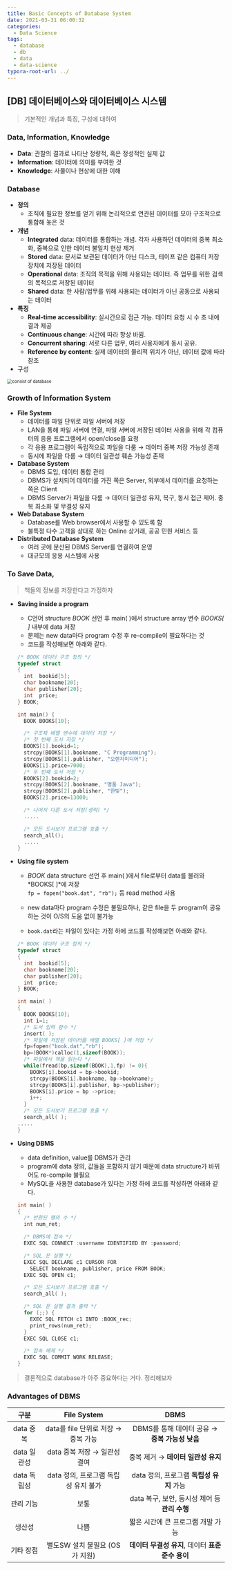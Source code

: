 ```yaml
---
title: Basic Concepts of Database System
date: 2021-03-31 06:00:32
categories:
  - Data Science
tags:
  - database
  - db
  - data
  - data-science
typora-root-url: ../
---
```




## [DB] 데이터베이스와 데이터베이스 시스템

> 기본적인 개념과 특징, 구성에 대하여



### Data, Information, Knowledge

- **Data**: 관찰의 결과로 나타난 정량적, 혹은 정성적인 실제 값
- **Information**: 데이터에 의미를 부여한 것
- **Knowledge**: 사물이나 현상에 대한 이해



### Database

- **정의**
  - 조직에 필요한 정보를 얻기 위해 논리적으로 연관된 데이터를 모아 구조적으로 통합해 놓은 것
- **개념**
  - **Integrated** data: 데이터를 통합하는 개념. 각자 사용하던 데이터의 중복 최소화, 중복으로 인한 데이터 불일치 현상 제거
  - **Stored** data: 문서로 보관된 데이터가 아닌 디스크, 테이프 같은 컴퓨터 저장장치에 저장된 데이터
  - **Operational** data: 조직의 목적을 위해 사용되는 데이터. 즉 업무를 위한 검색의 목적으로 저장된 데이터
  - **Shared** data: 한 사람/업무를 위해 사용되는 데이터가 아닌 공동으로 사용되는 데이터
- **특징**
  - **Real-time accessibility**: 실시간으로 접근 가능. 데이터 요청 시 수 초 내에 결과 제공
  - **Continuous change**: 시간에 따라 항상 바뀜.
  - **Concurrent sharing**: 서로 다른 업무, 여러 사용자에게 동시 공유.
  - **Reference by content**: 실제 데이터의 물리적 위치가 아닌, 데이터 값에 따라 참조
- 구성

<img src="/images/post4/1.png" alt="consist of database" style="zoom:70%;border:none" />



### Growth of Information System

- **File System**
  - 데이터를 파일 단위로 파일 서버에 저장
  - LAN을 통해 파일 서버에 연결, 파일 서버에 저장된 데이터 사용을 위해 각 컴퓨터의 응용 프로그램에서 open/close를 요청
  - 각 응용 프로그램이 독립적으로 파일을 다룸 → 데이터 중복 저장 가능성 존재
  - 동시에 파일을 다룸 → 데이터 일관성 훼손 가능성 존재
- **Database System**
  - DBMS 도입, 데이터 통합 관리
  - DBMS가 설치되어 데이터를 가진 쪽은 Server, 외부에서 데이터를 요청하는 쪽은 Client
  - DBMS Server가 파일을 다룸 → 데이터 일관성 유지, 복구, 동시 접근 제어. 중복 최소화 및 무결성 유지
- **Web Database System**
  - Database를 Web browser에서 사용할 수 있도록 함
  - 불특정 다수 고객을 상대로 하는 Online 상거래, 공공 민원 서비스 등
- **Distributed Database System**
  - 여러 곳에 분산된 DBMS Server를 연결하여 운영
  - 대규모의 응용 시스템에 사용





### To Save Data,

> 책들의 정보를 저장한다고 가정하자



- **Saving inside a program**

  - C언어 structure *BOOK* 선언 후 main( )에서 structure array 변수 *BOOKS[ ]* 내부에 data 저장
  - 문제는 new data마다 program 수정 후 re-compile이 필요하다는 것
  - 코드를 작성해보면 아래와 같다.

  ~~~c
  /* BOOK 데이터 구조 정의 */
  typedef struct
  {
    int  bookid[5];
    char bookname[20];
    char publisher[20];
    int  price;
  } BOOK;
  
  int main() {
    BOOK BOOKS[10];
  
    /* 구조체 배열 변수에 데이터 저장 */
    /* 첫 번째 도서 저장 */
    BOOKS[1].bookid=1;
    strcpy(BOOKS[1].bookname, "C Programming");
    strcpy(BOOKS[1].publisher, "오렌지미디어"); 
    BOOKS[1].price=7000;
    /* 두 번째 도서 저장 */
    BOOKS[2].bookid=2;
    strcpy(BOOKS[2].bookname, "명품 Java");
    strcpy(BOOKS[2].publisher, "한빛");
    BOOKS[2].price=13000;
  
    /* 나머지 다른 도서 저장(생략) */
    .....
  
    /* 모든 도서보기 프로그램 호출 */
    search_all();
    .....
  }
  ~~~



- **Using file system**

  - *BOOK* data structure 선언 후 main( )에서 file로부터 data를 불러와 *BOOKS[ ]*에 저장  
    `fp = fopen("book.dat", "rb");` 등 read method 사용

  - new data마다 program 수정은 불필요하나, 같은 file을 두 program이 공유하는 것이 O/S의 도움 없이 불가능
  - `book.dat`라는 파일이 있다는 가정 하에 코드를 작성해보면 아래와 같다.

  ~~~c
  /* BOOK 데이터 구조 정의 */
  typedef struct
  {
    int  bookid[5];
    char bookname[20];
    char publisher[20];
    int  price;
  } BOOK;
  
  int main( )
  {
    BOOK BOOKS[10];
    int i=1;
    /* 도서 입력 함수 */
    insert( );
    /* 파일에 저장된 데이터를 배열 BOOKS[ ]에 저장 */
    fp=fopen("book.dat","rb");
    bp=(BOOK*)calloc(1,sizeof(BOOK));
    /* 파일에서 책을 읽는다 */
    while(fread(bp,sizeof(BOOK),1,fp) != 0){
      BOOKS[i].bookid = bp->bookid;
      strcpy(BOOKS[i].bookname, bp->bookname);
      strcpy(BOOKS[i].publisher, bp->publisher);
      BOOKS[i].price = bp ->price;
      i++;
    }
    /* 모든 도서보기 프로그램 호출 */
    search_all( );
  .....
  }
  ~~~

  

- **Using DBMS**
  
  - data definition, value를 DBMS가 관리
  - program에 data 정의, 값들을 포함하지 않기 때문에 data structure가 바뀌어도 re-compile 불필요
  - MySQL을 사용한 database가 있다는 가정 하에 코드를 작성하면 아래와 같다.
  
  ~~~c
  int main( )
  {
    /* 반환된 행의 수 */
    int num_ret;
  
    /* DBMS에 접속 */
    EXEC SQL CONNECT :username IDENTIFIED BY :password;
  
    /* SQL 문 실행 */
    EXEC SQL DECLARE c1 CURSOR FOR
      SELECT bookname, publisher, price FROM BOOK;
    EXEC SQL OPEN c1;
  
    /* 모든 도서보기 프로그램 호출 */
    search_all( );
  
    /* SQL 문 실행 결과 출력 */
    for (;;) {
      EXEC SQL FETCH c1 INTO :BOOK_rec;
      print_rows(num_ret);
    }
    EXEC SQL CLOSE c1;
  
    /* 접속 해제 */
    EXEC SQL COMMIT WORK RELEASE;
  }
  ~~~



> 
> 결론적으로 database가 아주 중요하다는 거다. 정리해보자  

  


### Advantages of DBMS

|  **구분**   |             File System              |                     **DBMS**                      |
| :---------: | :----------------------------------: | :-----------------------------------------------: |
|  data 중복  | data를 file 단위로 저장 → 중복  가능 |  DBMS를 통해 데이터 공유 → **중복 가능성 낮음**   |
| data 일관성 |     data 중복 저장 → 일관성 결여     |        중복 제거 → **데이터 일관성 유지**         |
| data 독립성 | data 정의, 프로그램 독립성 유지 불가 |     data 정의, 프로그램 **독립성 유지** 가능      |
|  관리 기능  |                 보통                 |   data 복구, 보안, 동시성 제어 등 **관리 수행**   |
|   생산성    |                 나쁨                 |         짧은 시간에 큰 프로그램 개발 가능         |
|  기타 장점  |    별도SW 설치 불필요 (OS가 지원)    | **데이터 무결성 유지**, 데이터 **표준 준수 용이** |